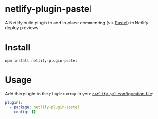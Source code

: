 # netlify-plugin-pastel

A Netlify build plugin to add in-place commenting (via [Pastel][pastel]) to
Netlify deploy previews.

# Install

```
npm install netlify-plugin-pastel
```

# Usage

Add this plugin to the `plugins` array in your
[`netlify.yml` configuration file](https://docs.netlify.com/configure-builds/file-based-configuration):

```yml
plugins:
  - package: netlify-plugin-pastel
    config: {}
```

[pastel]: https://usepastel.com/
